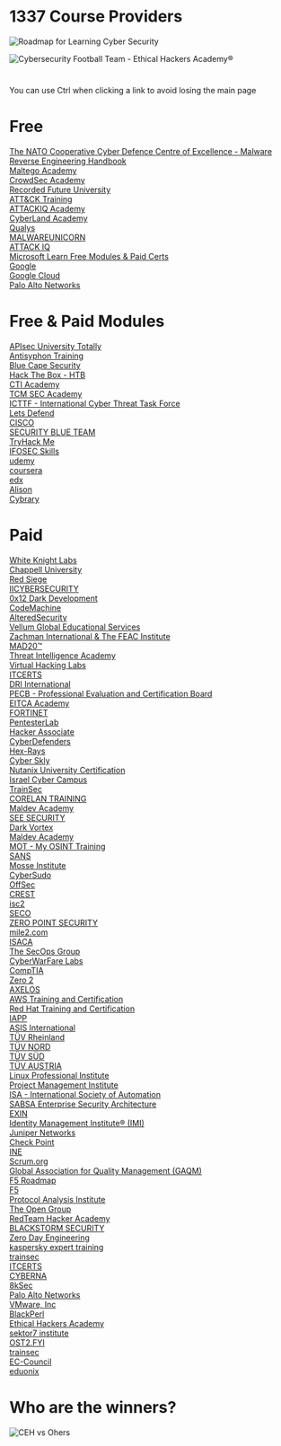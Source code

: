 # 1337 Course Providers

![Roadmap for Learning Cyber Security](https://media.licdn.com/dms/image/v2/D5622AQErk7R-ren6XA/feedshare-shrink_800/B56ZPc7Vs2H0Ao-/0/1734578377094?e=1743033600&v=beta&t=l17uvbss9N0osBYdKpgLs2KiQyrfkvrvDwHfb9K_VYc)

![Cybersecurity Football Team - Ethical Hackers Academy®](https://media.licdn.com/dms/image/v2/D4E22AQF_8C2VrGiHsQ/feedshare-shrink_800/B4EZPWKGgpHAAk-/0/1734464793667?e=1743033600&v=beta&t=HEf1YqBMfK2FOhSsgj_EvUjRXkawU6SrAxgfl_Mdqcg)

#

You can use Ctrl when clicking a link to avoid losing the main page

#

# Free

[The NATO Cooperative Cyber Defence Centre of Excellence - Malware Reverse Engineering Handbook](https://ccdcoe.org/uploads/2020/07/Malware_Reverse_Engineering_Handbook.pdf)<br/>
[Maltego Academy](https://academy.maltego.com)<br/>
[CrowdSec Academy](https://academy.crowdsec.net)<br/>
[Recorded Future University](https://university.recordedfuture.com)<br/>
[ATT&CK Training](https://attack.mitre.org/resources/learn-more-about-attack/training)<br/>
[ATTACKIQ Academy](https://www.academy.attackiq.com)<br/>
[CyberLand Academy](https://cyberlandsec.com)<br/>
[Qualys](https://qualys.com/training)<br/>
[MALWAREUNICORN](https://malwareunicorn.org/#/workshops)<br/>
[ATTACK IQ](https://academy.attackiq.com)<br/>
[Microsoft Learn Free Modules & Paid Certs](https://learn.microsoft.com)<br/>
[Google](https://grow.google)<br/>
[Google Cloud](https://cloud.google.com/learn)<br/>
[Palo Alto Networks](https://paloaltonetworks.com/cyberpedia/free-cybersecurity-education-courses)<br/>

#

# Free & Paid Modules

[APIsec University Totally](https://apisecuniversity.com)<br/>
[Antisyphon Training](https://antisyphontraining.com)<br/>
[Blue Cape Security](https://bluecapesecurity.com)<br/>
[Hack The Box - HTB](https://academy.hackthebox.com)<br/>
[CTI Academy](https://ctiacademy.org)<br/>
[TCM SEC Academy](https://academy.tcm-sec.com)<br/>
[ICTTF - International Cyber Threat Task Force](https://community.icttf.org)<br/>
[Lets Defend](https://app.letsdefend.io)<br/>
[CISCO](https://cisco.com)<br/>
[SECURITY BLUE TEAM](https://securityblue.team)<br/>
[TryHack Me](https://tryhackme.com)<br/>
[IFOSEC Skills](https://app.infosecinstitute.com)<br/>
[udemy](https://udemy.com)<br/>
[coursera](https://coursera.org)<br/>
[edx](https://edx.org)<br/>
[Alison](https://alison.com)<br/>
[Cybrary](https://cybrary.it)<br/>

#

# Paid

[White Knight Labs](https://training.whiteknightlabs.com)<br/>
[Chappell University](https://www.chappell-university.com/all-access-pass)<br/>
[Red Siege](https://redsiege.com)<br/>
[IICYBERSECURITY](https://iicybersecurity.com/index-eng.html)<br/>
[0x12 Dark Development](https://0x12darkdev.net)<br/>
[CodeMachine](https://codemachine.com)<br/>
[AlteredSecurity](https://alteredsecurity.com)<br/>
[Vellum Global Educational Services](https://vellum.org.gr/en)<br/>
[Zachman International & The FEAC Institute](https://zachman-feac.com)<br/>
[MAD20™](https://mad20.io)<br/>
[Threat Intelligence Academy](https://threatintel.academy)<br/>
[Virtual Hacking Labs](https://virtualhackinglabs.com)<br/>
[ITCERTS](https://itcerts.ca)<br/>
[DRI International](https://drii.org)<br/>
[PECB - Professional Evaluation and Certification Board](https://pecb.com)<br/>
[EITCA Academy](https://eitca.org/certifications)<br/>
[FORTINET](https://training.fortinet.com)<br/>
[PentesterLab](https://pentesterlab.com)<br/>
[Hacker Associate](https://hackerassociate.com)<br/>
[CyberDefenders](https://cyberdefenders.org)<br/>
[Hex-Rays](https://hex-rays.com/training)<br/>
[Cyber Skly](https://cyber-sky.org/en)<br/>
[Nutanix University Certification](https://nutanix.com/support-services/training-certification/certifications)<br/>
[Israel Cyber Campus](https://israelcybercampus.com)<br/>
[TrainSec](https://trainsec.net)<br/>
[CORELAN TRAINING](https://corelan-training.com)<br/>
[Maldev Academy](https://maldevacademy.com)<br/>
[SEE SECURITY](https://en.see-security.com)<br/>
[Dark Vortex](https://0xdarkvortex.dev)<br/>
[Maldev Academy](https://maldevacademy.com)<br/>
[MOT - My OSINT Training](https://myosint.training)<br/>
[SANS](https://sans.org)<br/>
[Mosse Institute](https://mosse-institute.com)<br/>
[CyberSudo](https://academy.cybersudo.org)<br/>
[OffSec](https://offsec.com)<br/>
[CREST](https://crest-approved.org)<br/>
[isc2](https://isc2.org)<br/>
[SECO](https://seco-institute.org)<br/>
[ZERO POINT SECURITY](https://training.zeropointsecurity.co.uk)<br/>
[mile2.com](https://mile2.com)<br/>
[ISACA](https://isaca.org)<br/>
[The SecOps Group](https://secops.group)<br/>
[CyberWarFare Labs](https://cyberwarfare.live)<br/>
[CompTIA](https://comptia.org)<br/>
[Zero 2](https://courses.zero2auto.com)<br/>
[AXELOS](https://axelos.com)<br/>
[AWS Training and Certification](https://aws.amazon.com/training)<br/>
[Red Hat Training and Certification](https://redhat.com/en/services/training-and-certification)<br/>
[IAPP](https://iapp.org/certify)<br/>
[ASIS International ](https://asisonline.org)<br/>
[TÜV Rheinland ](https://certipedia.com)<br/>
[TÜV NORD](https://tuev-nord.de/en/company)<br/>
[TÜV SÜD](https://tuvsud.com/en)<br/>
[TÜV AUSTRIA](https://en.tuv.at)<br/>
[Linux Professional Institute](https://lpi.org)<br/>
[Project Management Institute](https://pmi.org)<br/>
[ISA - International Society of Automation](https://isa.org/certification)<br/>
[SABSA Enterprise Security Architecture](https://sabsa.org/certification)<br/>
[EXIN](https://exin.com)<br/>
[Identity Management Institute® (IMI)](https://identitymanagementinstitute.org/certification)<br/>
[Juniper Networks](https://learningportal.juniper.net/juniper/default.aspx)<br/>
[Check Point](https://training-certifications.checkpoint.com/#)<br/>
[INE](https://ine.com)<br/>
[Scrum.org](https://scrum.org/professional-scrum-certifications)<br/>
[Global Association for Quality Management (GAQM)](https://gaqm.org)<br/>
[F5 Roadmap](https://view.ceros.com/f5/certification-roadmap/p/1)<br/>
[F5](https://my.f5.com/manage/s/article/K29900360#401)<br/>
[Protocol Analysis Institute](https://wcnacertification.com)<br/>
[The Open Group](https://opengroup.org)<br/>
[RedTeam Hacker Academy](https://redteamacademy.com)<br/>
[BLACKSTORM SECURITY](https://blackstormsecurity.com/certification)<br/>
[Zero Day Engineering](https://zerodayengineering.com/training/index.html)<br/>
[kaspersky expert training](https://xtraining.kaspersky.com)<br/>
[trainsec](https://trainsec.net)<br/>
[ITCERTS](https://itcerts.ca)<br/>
[CYBERNA](https://cybernabeta.net)<br/>
[8kSec](https://8ksec.io/certifications)<br/>
[Palo Alto Networks](https://paloaltonetworks.com/services/education/certification)<br/>
[VMware, Inc](https://itacademy.vmware.com)<br/>
[BlackPerl](https://academy.blackperldfir.com/)<br/>
[Ethical Hackers Academy](https://ethicalhacksacademy.com)<br/>
[sektor7 institute](https://institute.sektor7.net)<br/>
[OST2.FYI](https://ost2.fyi/Home.html)<br/>
[trainsec](https://trainsec.net)<br/>
[EC-Council](https://eccouncil.org)<br/>
[eduonix](https://eduonix.com)<br/>

#

# Who are the winners?

![CEH vs Ohers](https://res.cloudinary.com/fluid-attacks/image/upload/v1683313130/blog/certified-ethical-hacker-ceh/ceh_comparison.webp)

